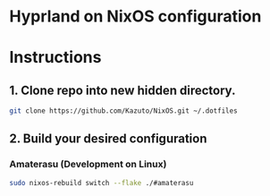 # Hyprland on NixOS configuration

# Instructions
## 1. Clone repo into new hidden directory.
```bash
git clone https://github.com/Kazuto/NixOS.git ~/.dotfiles
```

## 2. Build your desired configuration

### Amaterasu (Development on Linux)
```bash
sudo nixos-rebuild switch --flake ./#amaterasu
```
